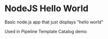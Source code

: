 # NodeJS Hello World

Basic node.js app that just displays "hello world"

Used in Pipeline Template Catalog demo

